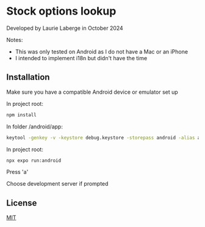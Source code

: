 # Stock options lookup

Developed by Laurie Laberge in October 2024

Notes: 
* This was only tested on Android as I do not have a Mac or an iPhone
* I intended to implement i18n but didn't have the time

## Installation

Make sure you have a compatible Android device or emulator set up

In project root:
```bash
npm install
```

In folder /android/app:
```bash
keytool -genkey -v -keystore debug.keystore -storepass android -alias androiddebugkey -keypass android -keyalg RSA -keysize 2048 -validity 10000
```

In project root:
```bash
npx expo run:android
```

Press 'a'

Choose development server if prompted

## License

[MIT](https://choosealicense.com/licenses/mit/)